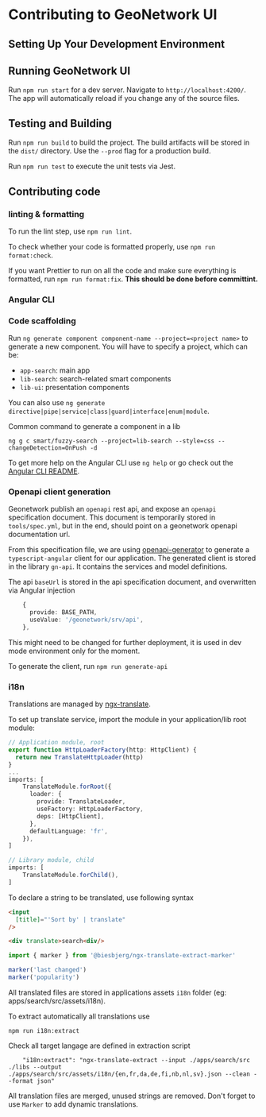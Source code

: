 # Contributing to GeoNetwork UI

## Setting Up Your Development Environment



## Running GeoNetwork UI

Run `npm run start` for a dev server. Navigate to `http://localhost:4200/`. 
The app will automatically reload if you change any of the source files.


## Testing and Building


Run `npm run build` to build the project. The build artifacts will be stored in the `dist/` directory. Use the `--prod` flag for a production build.


Run `npm run test` to execute the unit tests via Jest.


## Contributing code

### linting & formatting

To run the lint step, use `npm run lint`.

To check whether your code is formatted properly, use `npm run format:check`.

If you want Prettier to run on all the code and make sure everything is formatted, run `npm run format:fix`.
**This should be done before committint.**

### Angular CLI

### Code scaffolding

Run `ng generate component component-name --project=<project name>` to generate a new component. You will have to specify a project, which can be:
* `app-search`: main app
* `lib-search`: search-related smart components
* `lib-ui`: presentation components

You can also use `ng generate directive|pipe|service|class|guard|interface|enum|module`.

Common command to generate a component in a lib
```shell script
ng g c smart/fuzzy-search --project=lib-search --style=css --changeDetection=OnPush -d
```
To get more help on the Angular CLI use `ng help` or go check out the [Angular CLI README](https://github.com/angular/angular-cli/blob/master/README.md).

### Openapi client generation

Geonetwork publish an `openapi` rest api, and expose an `openapi` specification document.
This document is temporarily stored in `tools/spec.yml`, but in the end, should point on a geonetwork openapi documentation url.

From this specification file, we are using [openapi-generator](https://openapi-generator.tech/) to generate a `typescript-angular` client for our application.
The generated client is stored in the library `gn-api`. It contains the services and model definitions.

The api `baseUrl` is stored in the api specification document, and overwritten via Angular injection
```typescript
    {
      provide: BASE_PATH,
      useValue: '/geonetwork/srv/api',
    },
```
This might need to be changed for further deployment, it is used in dev mode environment only for the moment.

To generate the client, run `npm run generate-api`

### i18n

Translations are managed by [ngx-translate](https://github.com/ngx-translate/core).

To set up translate service, import the module in your application/lib root module:
```typescript
// Application module, root
export function HttpLoaderFactory(http: HttpClient) {
  return new TranslateHttpLoader(http)
}
...
imports: [
    TranslateModule.forRoot({
      loader: {
        provide: TranslateLoader,
        useFactory: HttpLoaderFactory,
        deps: [HttpClient],
      },
      defaultLanguage: 'fr',
    }),
]

// Library module, child
imports: [
    TranslateModule.forChild(),
]
```

To declare a string to be translated, use following syntax
```html
<input
  [title]="'Sort by' | translate"
/>

<div translate>search<div/>
```
``` typescript
import { marker } from '@biesbjerg/ngx-translate-extract-marker'

marker('last changed')
marker('popularity')
```

All translated files are stored in applications assets `i18n` folder (eg: apps/search/src/assets/i18n).

To extract automatically all translations use
```shell script
npm run i18n:extract
```

Check all target langage are defined in extraction script
```shell script
    "i18n:extract": "ngx-translate-extract --input ./apps/search/src  ./libs --output ./apps/search/src/assets/i18n/{en,fr,da,de,fi,nb,nl,sv}.json --clean --format json"
```

All translation files are merged, unused strings are removed. Don't forget to use `Marker` to add dynamic translations.